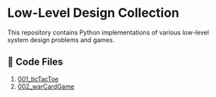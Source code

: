 # Low-Level Design Collection

This repository contains Python implementations of various low-level system design problems and games.

## 📁 Code Files

1) [001_ticTacToe](001_ticTacToe.py)
2) [002_warCardGame](002_warCardGame/index.py)

